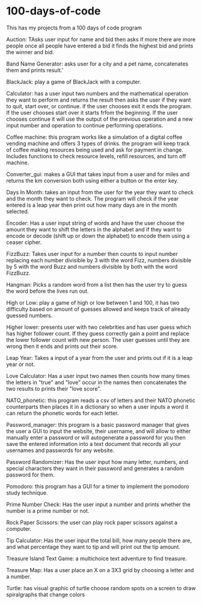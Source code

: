 # 100-days-of-code
This has my projects from a 100 days of code program

Auction: TAsks user input for name and bid then asks if more there are more people once all people have entered a bid it finds the highest bid and prints the winner and bid.

Band Name Generator: asks user for a city and a pet name, concatenates them and prints result.'

BlackJack: play a game of BlackJack with a computer.

Calculator: has a user input two numbers and the mathematical operation they want to perform and returns the result then asks the user if they want to quit, start over, or continue. if the user chooses exit it ends the program. If the user chooses start over it starts frfom the beginning. If the user chooses continue it will use the output of the previous operation and a new input number and operation to continue performing operations. 

Coffee machine: this program works like a simulation of a digital coffee vending machine and offers 3 types of drinks. the program will keep track of coffee making resources being used and ask for payment in change. Includes functions to check resource levels, refill resources, and turn off machine.

Converter_gui: makes a GUI that takes input from a user and for miles and returns the km conversion both using either a button or the enter key.

Days In Month: takes an input from the user for the year they want to check and the month they want to check. The program will check if the year entered is a leap year then print out how many days are in the month selected.

Encoder: Has a user input string of words and have the user choose the amount they want to shift the letters in the alphabet and if they want to encode or decode (shift up or down the alphabet) to encode them using a ceaser cipher.

FizzBuzz: Takes user input for a number then counts to input number replacing each number divisible by 3 with the word Fizz, numbers divisible by 5 with the word Buzz and numbers divisible by both with the word FizzBuzz.

Hangman: Picks a random word from a list then has the user try to guess the word before the lives run out.

High or Low: play a game of high or low between 1 and 100, it has two difficulty based on amount of guesses allowed and keeps track of already guessed numbers.

Higher lower: presents user with two celebrities and has user guess which has higher follower count. If they guess correctly gain a point and replace the lower follower count with new person. The user guesses until they are wrong then it ends and prints out their score.

Leap Year: Takes a input of a year from the user and prints out if it is a leap year or not.

Love Calculator: Has a user input two names then counts how many times the letters in "true" and "love" occur in the names then concatenates the two results to prints their "love score".

NATO_phonetic: this program reads a csv of letters and their NATO phonetic counterparts then places it in a dictionary so when a user inputs a word it can return the phonetic words for each letter.

Password_manager: this program is a basic password manager that gives the user a GUI to input the website, their username, and will allow to either manually enter a password or will autogenerate a password for you
then save the entered information into a text document that records all your usernames and passwords for any website.

Password Randomizer: Has the user input how many letter, numbers, and special characters they want in their password and generates a random password for them. 

Pomodoro: this program has a GUI for a timer to implement the pomodoro study technique.

Prime Number Check: Has the user input a number and prints whether the number is a prime number or not.

Rock Paper Scissors: the user can play rock paper scissors against a computer.

Tip Calculator: Has the user input the total bill, how many people there are, and what percentage they want to tip and will print out the tip amount.

Treasure Island Text Game: a multichoice text adventure to find treasure.

Treasure Map: Has a user place an X on a 3X3 grid by choosing a letter and a number. 

Turtle: has visual graphic of turtle choose random spots on a screen to draw spiralgraphs that change colors
